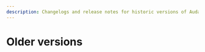 ```yaml
---
description: Changelogs and release notes for historic versions of Audacity
---
```


# Older versions

